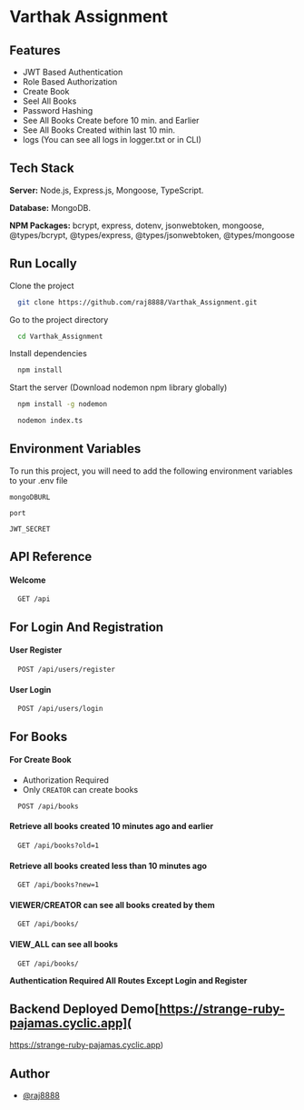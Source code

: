 #  Varthak Assignment

## Features

- JWT Based Authentication
- Role Based Authorization
- Create Book
- Seel All Books
- Password Hashing
- See All Books Create before 10 min. and Earlier
- See All Books Created within last 10 min.
- logs (You can see all logs in logger.txt or in CLI)


## Tech Stack

**Server:** Node.js, Express.js, Mongoose, TypeScript.

**Database:** MongoDB.

**NPM Packages:** bcrypt, express, dotenv, jsonwebtoken, mongoose, @types/bcrypt, @types/express, @types/jsonwebtoken, @types/mongoose

## Run Locally

Clone the project

```bash
  git clone https://github.com/raj8888/Varthak_Assignment.git
```

Go to the project directory

```bash
  cd Varthak_Assignment
```

Install dependencies

```bash
  npm install
```

Start the server (Download nodemon npm library globally)

```bash
  npm install -g nodemon
```

```bash
  nodemon index.ts
```

## Environment Variables

To run this project, you will need to add the following environment variables to your .env file

`mongoDBURL`

`port`

`JWT_SECRET`



## API Reference

#### Welcome

```http
  GET /api
```

## For Login And Registration


#### User Register

```http
  POST /api/users/register
```

#### User Login

```http
  POST /api/users/login
```

## For Books


#### For Create Book
- Authorization Required
- Only `CREATOR` can create books

```http
  POST /api/books
```

#### Retrieve all books created 10 minutes ago and earlier

```http
  GET /api/books?old=1
```

#### Retrieve all books created less than 10 minutes ago

```http
  GET /api/books?new=1
```

#### VIEWER/CREATOR can see all books created by them 

```http
  GET /api/books/
```

#### VIEW_ALL can see all books

```http
  GET /api/books/
```



**Authentication Required All Routes Except Login and Register**

## Backend Deployed Demo[https://strange-ruby-pajamas.cyclic.app](
https://strange-ruby-pajamas.cyclic.app)


## Author

- [@raj8888](https://github.com/raj8888)

